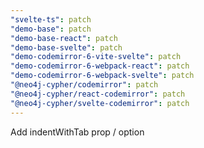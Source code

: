 ```yaml
---
"svelte-ts": patch
"demo-base": patch
"demo-base-react": patch
"demo-base-svelte": patch
"demo-codemirror-6-vite-svelte": patch
"demo-codemirror-6-webpack-react": patch
"demo-codemirror-6-webpack-svelte": patch
"@neo4j-cypher/codemirror": patch
"@neo4j-cypher/react-codemirror": patch
"@neo4j-cypher/svelte-codemirror": patch
---
```


Add indentWithTab prop / option
